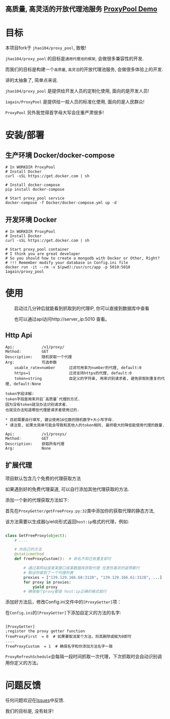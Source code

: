 
高质量, 高灵活的开放代理池服务 [ProxyPool Demo](http://proxy.1again.cc:5010/v1/proxy/)
---

# 目标

本项目fork于 `jhao104/proxy_pool`, 致敬!

`jhao104/proxy_pool` 的目标是`通用代理池的框架`, 会做很多兼容性的开发.

而我们的目标是构建一个`高质量`, `高灵活`的开放代理池服务, 会做很多体验上的开发.

讲的太抽象了, 简单点来说.

`jhao104/proxy_pool` 是提供给开发人员的定制化使用, 面向的是开发人员!

`1again/ProxyPool`  是提供给一般人员的标准化使用, 面向的是人民群众! 

`ProxyPool` 另外我觉得首字母大写会庄重严肃很多!

# 安装/部署

## 生产环境 Docker/docker-compose

```shell
# In WORKDIR ProxyPool
# Install Docker
curl -sSL https://get.docker.com | sh

# Install docker-compose
pip install docker-compose

# Start proxy_pool service
docker-compose -f Docker/docker-compose.yml up -d
```

## 开发环境 Docker

```shell
# In WORKDIR ProxyPool
# Install Docker
curl -sSL https://get.docker.com | sh

# Start proxy_pool container
# I think you are great developer
# So you should how to create a mongodb with Docker or Other, Right?
# !!! Remember modify your database in Config.ini file
docker run -it --rm -v $(pwd):/usr/src/app -p 5010:5010 1again/proxy_pool
```

# 使用

　　启动过几分钟后就能看到抓取到的代理IP, 你可以直接到数据库中查看

　　也可以通过api访问http://server_ip:5010 查看。

## Http Api

```
Api:            /v1/proxy/
Method:         GET
Description:    随机获取一个代理
Arg:            可选参数
    usable_rate=number      过滤可用率为number的代理, default:0
    https=1                 过滤支持https的代理, default:0
    token=string            自定义的字符串, 用来识别请求者, 避免获取到重复的代理, default:None

token字段详解:
token字段是用来开启`高质量`代理的方式.
因为没有token就没办法识别请求者.
也就没办法知道哪些代理是请求者使用过的.

* 目前需要自行填写, 建议使用16位数的随机数字+大小写字母.
* 请注意, 如果太简单可能会导致和其他人的token相同, 最终极大的降低能使用代理的数量.

Api:            /v1/proxys/
Method:         GET
Description:    获取所有代理
Arg:            None
```

## 扩展代理

项目默认包含几个免费的代理获取方法

如果遇到好的免费代理渠道, 可以自行添加其他代理获取的方法.

添加一个新的代理获取方法如下:

首先在`ProxyGetter/getFreeProxy.py:32`类中添加你的获取代理的静态方法,

该方法需要以生成器(yield)形式返回`host:ip`格式的代理，例如:

```python

class GetFreeProxy(object):
    # ....

    # 你自己的方法
    @staticmethod
    def freeProxyCustom():  # 命名不和已有重复即可

        # 通过某网站或者某接口或某数据库获取代理 任意你喜欢的姿势都行
        # 假设你拿到了一个代理列表
        proxies = ["139.129.166.68:3128", "139.129.166.61:3128", ...]
        for proxy in proxies:
            yield proxy
        # 确保每个proxy都是 host:ip正确的格式就行
```

添加好方法后，修改Config.ini文件中的`[ProxyGetter]`项：

在`Config.ini`的`[ProxyGetter]`下添加自定义的方法的名字:

```shell

[ProxyGetter]
;register the proxy getter function
freeProxyFirst  = 0  # 如果要取消某个方法，将其删除或赋为0即可
....
freeProxyCustom  = 1  # 确保名字和你添加方法名字一致

```

`ProxyRefreshSchedule`会每隔一段时间抓取一次代理，下次抓取时会自动识别调用你定义的方法。

# 问题反馈

任何问题欢迎在[Issues](https://github.com/1again/ProxyPool/issues)中反馈.

我们的目标是, 没有蛀牙!